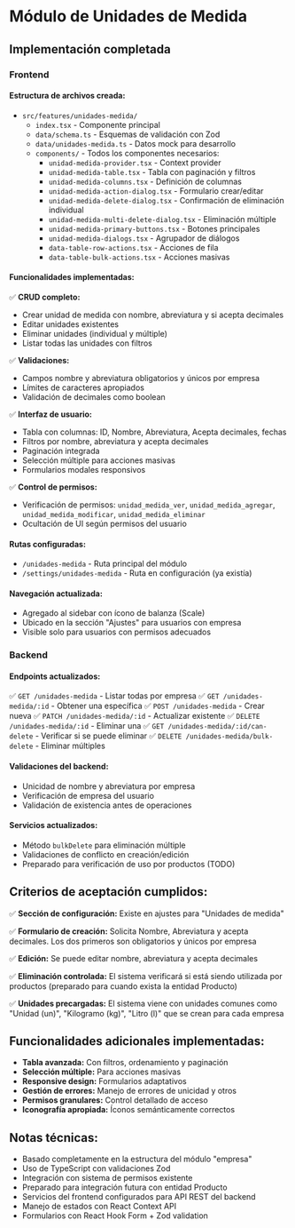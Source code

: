 # Módulo de Unidades de Medida

## Implementación completada

### Frontend

#### Estructura de archivos creada:
- `src/features/unidades-medida/`
  - `index.tsx` - Componente principal
  - `data/schema.ts` - Esquemas de validación con Zod
  - `data/unidades-medida.ts` - Datos mock para desarrollo
  - `components/` - Todos los componentes necesarios:
    - `unidad-medida-provider.tsx` - Context provider
    - `unidad-medida-table.tsx` - Tabla con paginación y filtros
    - `unidad-medida-columns.tsx` - Definición de columnas
    - `unidad-medida-action-dialog.tsx` - Formulario crear/editar
    - `unidad-medida-delete-dialog.tsx` - Confirmación de eliminación individual
    - `unidad-medida-multi-delete-dialog.tsx` - Eliminación múltiple
    - `unidad-medida-primary-buttons.tsx` - Botones principales
    - `unidad-medida-dialogs.tsx` - Agrupador de diálogos
    - `data-table-row-actions.tsx` - Acciones de fila
    - `data-table-bulk-actions.tsx` - Acciones masivas

#### Funcionalidades implementadas:
✅ **CRUD completo:**
- Crear unidad de medida con nombre, abreviatura y si acepta decimales
- Editar unidades existentes
- Eliminar unidades (individual y múltiple)
- Listar todas las unidades con filtros

✅ **Validaciones:**
- Campos nombre y abreviatura obligatorios y únicos por empresa
- Límites de caracteres apropiados
- Validación de decimales como boolean

✅ **Interfaz de usuario:**
- Tabla con columnas: ID, Nombre, Abreviatura, Acepta decimales, fechas
- Filtros por nombre, abreviatura y acepta decimales
- Paginación integrada
- Selección múltiple para acciones masivas
- Formularios modales responsivos

✅ **Control de permisos:**
- Verificación de permisos: `unidad_medida_ver`, `unidad_medida_agregar`, `unidad_medida_modificar`, `unidad_medida_eliminar`
- Ocultación de UI según permisos del usuario

#### Rutas configuradas:
- `/unidades-medida` - Ruta principal del módulo
- `/settings/unidades-medida` - Ruta en configuración (ya existía)

#### Navegación actualizada:
- Agregado al sidebar con ícono de balanza (Scale)
- Ubicado en la sección "Ajustes" para usuarios con empresa
- Visible solo para usuarios con permisos adecuados

### Backend

#### Endpoints actualizados:
✅ `GET /unidades-medida` - Listar todas por empresa
✅ `GET /unidades-medida/:id` - Obtener una específica
✅ `POST /unidades-medida` - Crear nueva
✅ `PATCH /unidades-medida/:id` - Actualizar existente
✅ `DELETE /unidades-medida/:id` - Eliminar una
✅ `GET /unidades-medida/:id/can-delete` - Verificar si se puede eliminar
✅ `DELETE /unidades-medida/bulk-delete` - Eliminar múltiples

#### Validaciones del backend:
- Unicidad de nombre y abreviatura por empresa
- Verificación de empresa del usuario
- Validación de existencia antes de operaciones

#### Servicios actualizados:
- Método `bulkDelete` para eliminación múltiple
- Validaciones de conflicto en creación/edición
- Preparado para verificación de uso por productos (TODO)

## Criterios de aceptación cumplidos:

✅ **Sección de configuración:** Existe en ajustes para "Unidades de medida"

✅ **Formulario de creación:** Solicita Nombre, Abreviatura y acepta decimales. Los dos primeros son obligatorios y únicos por empresa

✅ **Edición:** Se puede editar nombre, abreviatura y acepta decimales

✅ **Eliminación controlada:** El sistema verificará si está siendo utilizada por productos (preparado para cuando exista la entidad Producto)

✅ **Unidades precargadas:** El sistema viene con unidades comunes como "Unidad (un)", "Kilogramo (kg)", "Litro (l)" que se crean para cada empresa

## Funcionalidades adicionales implementadas:

- **Tabla avanzada:** Con filtros, ordenamiento y paginación
- **Selección múltiple:** Para acciones masivas
- **Responsive design:** Formularios adaptativos
- **Gestión de errores:** Manejo de errores de unicidad y otros
- **Permisos granulares:** Control detallado de acceso
- **Iconografía apropiada:** Íconos semánticamente correctos

## Notas técnicas:

- Basado completamente en la estructura del módulo "empresa"
- Uso de TypeScript con validaciones Zod
- Integración con sistema de permisos existente
- Preparado para integración futura con entidad Producto
- Servicios del frontend configurados para API REST del backend
- Manejo de estados con React Context API
- Formularios con React Hook Form + Zod validation